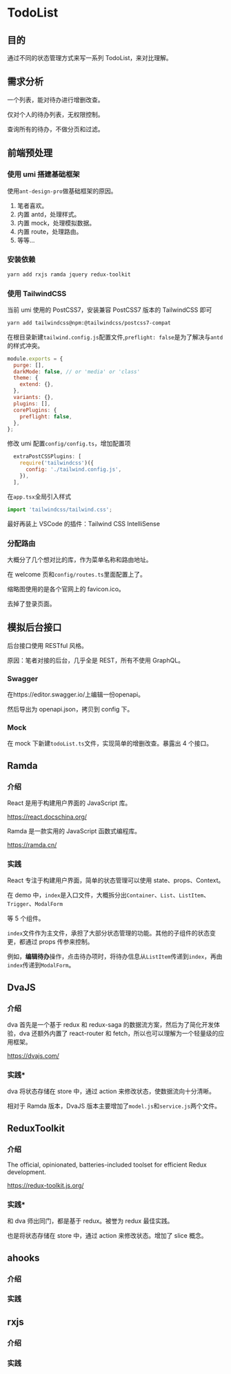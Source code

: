 # TodoList

## 目的

通过不同的状态管理方式来写一系列 TodoList，来对比理解。

## 需求分析

一个列表，能对待办进行增删改查。

仅对个人的待办列表，无权限控制。

查询所有的待办，不做分页和过滤。

## 前端预处理

### 使用 umi 搭建基础框架

使用`ant-design-pro`做基础框架的原因。

1. 笔者喜欢。
2. 内置 antd，处理样式。
3. 内置 mock，处理模拟数据。
4. 内置 route，处理路由。
5. 等等...

### 安装依赖

```sh
yarn add rxjs ramda jquery redux-toolkit
```

### 使用 TailwindCSS

当前 umi 使用的 PostCSS7，安装兼容 PostCSS7 版本的 TailwindCSS 即可

```sh
yarn add tailwindcss@npm:@tailwindcss/postcss7-compat
```

在根目录新建`tailwind.config.js`配置文件,`preflight: false`是为了解决与`antd`的样式冲突。

```js
module.exports = {
  purge: [],
  darkMode: false, // or 'media' or 'class'
  theme: {
    extend: {},
  },
  variants: {},
  plugins: [],
  corePlugins: {
    preflight: false,
  },
};
```

修改 umi 配置`config/config.ts`，增加配置项

```js
  extraPostCSSPlugins: [
    require('tailwindcss')({
      config: './tailwind.config.js',
    }),
  ],
```

在`app.tsx`全局引入样式

```js
import 'tailwindcss/tailwind.css';
```

最好再装上 VSCode 的插件：Tailwind CSS IntelliSense

### 分配路由

大概分了几个想对比的库，作为菜单名称和路由地址。

在 welcome 页和`config/routes.ts`里面配置上了。

缩略图使用的是各个官网上的 favicon.ico。

去掉了登录页面。

## 模拟后台接口

后台接口使用 RESTful 风格。

原因：笔者对接的后台，几乎全是 REST，所有不使用 GraphQL。

### Swagger

在https://editor.swagger.io/上编辑一份openapi。

然后导出为 openapi.json，拷贝到 config 下。

### Mock

在 mock 下新建`todoList.ts`文件，实现简单的增删改查。暴露出 4 个接口。

## Ramda

### 介绍

React 是用于构建用户界面的 JavaScript 库。

https://react.docschina.org/

Ramda 是一款实用的 JavaScript 函数式编程库。

https://ramda.cn/

### 实践

React 专注于构建用户界面，简单的状态管理可以使用 state、props、Context。

在 demo 中，`index`是入口文件，大概拆分出`Container`、`List`、`ListItem`、`Trigger`、`ModalForm`

等 5 个组件。

`index`文件作为主文件，承担了大部分状态管理的功能。其他的子组件的状态变更，都通过 props 传参来控制。

例如，**编辑待办**操作，点击待办项时，将待办信息从`ListItem`传递到`index`，再由`index`传递到`ModalForm`。

## DvaJS

### 介绍

dva 首先是一个基于 redux 和 redux-saga 的数据流方案，然后为了简化开发体验，dva 还额外内置了 react-router 和 fetch，所以也可以理解为一个轻量级的应用框架。

https://dvajs.com/

### 实践\*

dva 将状态存储在 store 中，通过 action 来修改状态，使数据流向十分清晰。

相对于 Ramda 版本，DvaJS 版本主要增加了`model.js`和`service.js`两个文件。

## ReduxToolkit

### 介绍

The official, opinionated, batteries-included toolset for efficient Redux development.

https://redux-toolkit.js.org/

### 实践\*

和 dva 师出同门，都是基于 redux。被誉为 redux 最佳实践。

也是将状态存储在 store 中，通过 action 来修改状态。增加了 slice 概念。

## ahooks

### 介绍

### 实践

## rxjs

### 介绍

### 实践
